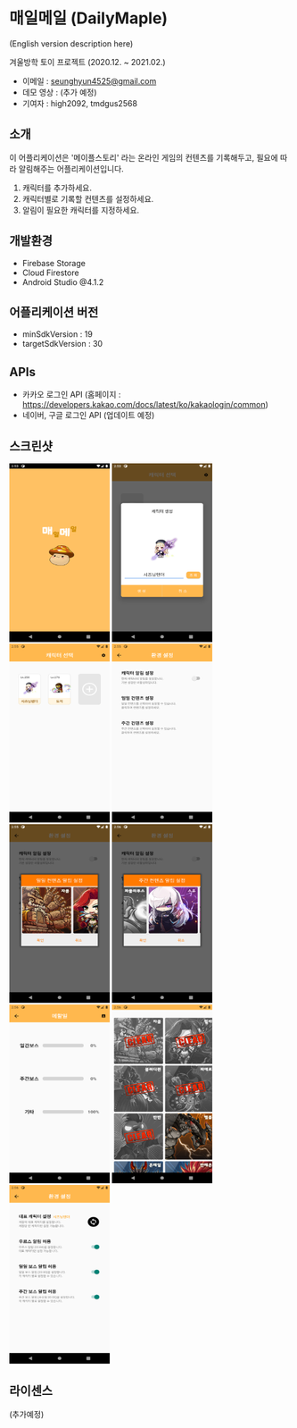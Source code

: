 # 매일메일 (DailyMaple)
(English version description here)

겨울방학 토이 프로젝트 (2020.12. ~ 2021.02.) <br />
- 이메일 : seunghyun4525@gmail.com <br />
- 데모 영상 : (추가 예정) <br />
- 기여자 : high2092, tmdgus2568 <br />

## 소개
이 어플리케이션은 '메이플스토리' 라는 온라인 게임의 컨텐츠를 기록해두고, 필요에 따라 알림해주는 어플리케이션입니다. <br />
1. 캐릭터를 추가하세요. <br />
2. 캐릭터별로 기록할 컨텐츠를 설정하세요. <br />
3. 알림이 필요한 캐릭터를 지정하세요. <br />

## 개발환경
- Firebase Storage <br />
- Cloud Firestore <br />
- Android Studio @4.1.2 <br />

## 어플리케이션 버전
- minSdkVersion : 19 <br />
- targetSdkVersion : 30 <br />

## APIs
- 카카오 로그인 API (홈페이지 : https://developers.kakao.com/docs/latest/ko/kakaologin/common)
- 네이버, 구글 로그인 API (업데이트 예정) <br />

## 스크린샷
<img src="/images/1.png" width="180px" height="320px" title="Logo" alt="Logo"></img>
<img src="/images/2.png" width="180px" height="320px" title="Add" alt="Add"></img>
<img src="/images/3.png" width="180px" height="320px" title="Main" alt="Main"></img>
<img src="/images/4.png" width="180px" height="320px" title="Config1" alt="Config1"></img>
<img src="/images/5.png" width="180px" height="320px" title="Daily" alt="Daily"></img>
<img src="/images/6.png" width="180px" height="320px" title="Weekly" alt="Weekly"></img>
<img src="/images/7.png" width="180px" height="320px" title="Progress" alt="Progress"></img>
<img src="/images/8.png" width="180px" height="320px" title="Check" alt="Check"></img>
<img src="/images/9.png" width="180px" height="320px" title="Config2" alt="Config2"></img>

## 라이센스
(추가예정) <br />